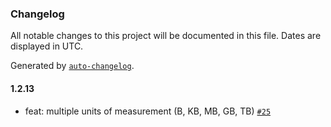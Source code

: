 ### Changelog

All notable changes to this project will be documented in this file. Dates are displayed in UTC.

Generated by [`auto-changelog`](https://github.com/CookPete/auto-changelog).

#### 1.2.13

- feat: multiple units of measurement (B, KB, MB, GB, TB) [`#25`](https://github.com/e-vasiltsov/fs-size-checker/pull/25)

